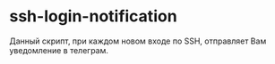 # ssh-login-notification
Данный скрипт, при каждом новом входе по SSH, отправляет Вам уведомление в телеграм. 

